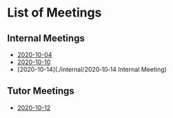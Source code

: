 # List of Meetings

## Internal Meetings
 - [2020-10-04](./internal/2020‐10‐04-Preliminary-Internal-Meeting-(Kickoff))
 - [2020-10-10](./internal/2020‐10‐10-Internal-Meeting)
 - [2020-10-14](./internal/2020‐10‐14 Internal Meeting)

## Tutor Meetings
 - [2020-10-12](./tutor/2020‐10‐12-Tutor-Meeting-(Kickoff))
